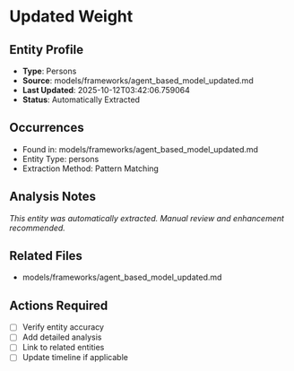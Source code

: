 # Updated Weight

## Entity Profile
- **Type**: Persons
- **Source**: models/frameworks/agent_based_model_updated.md
- **Last Updated**: 2025-10-12T03:42:06.759064
- **Status**: Automatically Extracted

## Occurrences
- Found in: models/frameworks/agent_based_model_updated.md
- Entity Type: persons
- Extraction Method: Pattern Matching

## Analysis Notes
*This entity was automatically extracted. Manual review and enhancement recommended.*

## Related Files
- models/frameworks/agent_based_model_updated.md

## Actions Required
- [ ] Verify entity accuracy
- [ ] Add detailed analysis
- [ ] Link to related entities
- [ ] Update timeline if applicable
